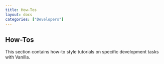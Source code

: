 ```yaml
---
title: How-Tos
layout: docs
categories: ["Developers"]
---
```


## How-Tos

This section contains how-to style tutorials on specific development tasks with Vanilla.
